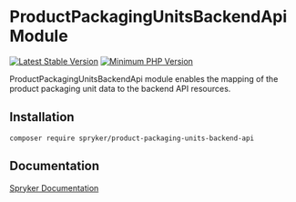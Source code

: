 # ProductPackagingUnitsBackendApi Module
[![Latest Stable Version](https://poser.pugx.org/spryker/product-packaging-units-backend-api/v/stable.svg)](https://packagist.org/packages/spryker/product-packaging-units-backend-api)
[![Minimum PHP Version](https://img.shields.io/badge/php-%3E%3D%208.3-8892BF.svg)](https://php.net/)

ProductPackagingUnitsBackendApi module enables the mapping of the product packaging unit data to the backend API resources.

## Installation

```
composer require spryker/product-packaging-units-backend-api
```

## Documentation

[Spryker Documentation](https://docs.spryker.com)
